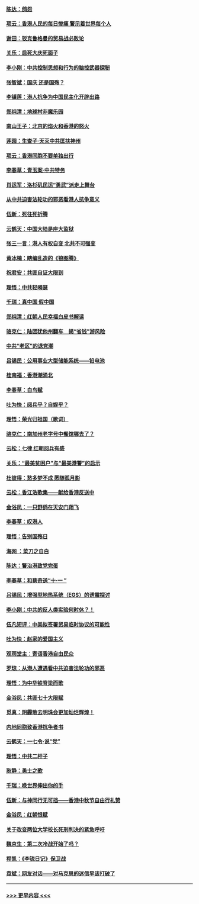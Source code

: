 #### [陈达：鸽怨](../pages/nsc993/n11561879.md?t=10021411) 
#### [项云：香港人民的每日惨痛  警示着世界每个人](../pages/nsc993/n11559273.md?t=10021411) 
#### [谢田：驳克鲁格曼的贸易战必败论](../pages/nsc993/n11555840.md?t=10021411) 
#### [关乐：启死大庆死面子](../pages/nsc993/n11556823.md?t=10021411) 
#### [李小刚：中共控制思想和行为的脑控武器探秘](../pages/nsc993/n11556776.md?t=10021411) 
#### [张智斌：国庆  还是国殇？](../pages/nsc993/n11556617.md?t=10021411) 
#### [李镇莲：港人抗争为中国民主化开辟出路](../pages/nsc993/n11556570.md?t=10021411) 
#### [郑纯清：地球村非魔乐园](../pages/nsc993/n11555415.md?t=10021411) 
#### [南山王子：北京的焰火和香港的怒火](../pages/nsc993/n11555318.md?t=10021411) 
#### [莲园：生查子·天灭中共匡扶神州](../pages/nsc993/n11555302.md?t=10021411) 
#### [项云：香港同胞不要单独出行](../pages/nsc993/n11555276.md?t=10021411) 
#### [李春草：青玉案‧中共特务](../pages/nsc993/n11552356.md?t=10021411) 
#### [肖运军：洛杉矶民运“勇武”派走上舞台](../pages/nsc993/n11551595.md?t=10021411) 
#### [从中共迫害法轮功的邪恶看港人抗争意义](../pages/nsc993/n11540858.md?t=10021411) 
#### [伍新：死往死折腾](../pages/nsc993/n11550174.md?t=10021411) 
#### [云鹤天：中国大陆是座大监狱](../pages/nsc993/n11550155.md?t=10021411) 
#### [张三一言：港人有权自变 北共不可强变](../pages/nsc993/n11550132.md?t=10021411) 
#### [黄冰楠：瞎编乱造的《狼图腾》](../pages/nsc993/n11550082.md?t=10021411) 
#### [祝君安：共匪自证大限到](../pages/nsc993/n11550041.md?t=10021411) 
#### [理悟：中共轻嘚瑟](../pages/nsc993/n11547978.md?t=10021411) 
#### [千瑞：真中国 假中国](../pages/nsc993/n11547865.md?t=10021411) 
#### [郑纯清：红朝人民幸福白皮书解读](../pages/nsc993/n11547499.md?t=10021411) 
#### [骆克仁：陆团犹他州翻车　揭“省钱”游风险](../pages/nsc993/n11546977.md?t=10021411) 
#### [中共“老区”的退党潮](../pages/nsc993/n11545995.md?t=10021411) 
#### [吕锡民：公用事业大型储能系统——铅电池](../pages/nsc993/n11545701.md?t=10021411) 
#### [桂南福：香港潮涌北](../pages/nsc993/n11545682.md?t=10021411) 
#### [李春草：白鸟赋](../pages/nsc993/n11545663.md?t=10021411) 
#### [吐为快：阅兵乎？自娱乎？](../pages/nsc993/n11545625.md?t=10021411) 
#### [理悟：荣光归祖国（歌词）](../pages/nsc993/n11545616.md?t=10021411) 
#### [骆克仁：南加州老字号中餐馆哪去了？](../pages/nsc993/n11545120.md?t=10021411) 
#### [云松：七律 红朝阅兵有感](../pages/nsc993/n11542394.md?t=10021411) 
#### [关乐：“最美贫困户”与“最美港警”的启示](../pages/nsc993/n11542252.md?t=10021411) 
#### [杜彼得：愁多梦不成 愿随孤月影](../pages/nsc993/n11540296.md?t=10021411) 
#### [云松：香江浩歌集——献给香港反送中](../pages/nsc993/n11540149.md?t=10021411) 
#### [金浴凤：一只野鸽在天安门翔飞](../pages/nsc993/n11540280.md?t=10021411) 
#### [李春草：叹港人](../pages/nsc993/n11540119.md?t=10021411) 
#### [理悟：告别国殇日](../pages/nsc993/n11539610.md?t=10021411) 
#### [海网 ：菜刀之自白](../pages/nsc993/n11539597.md?t=10021411) 
#### [陈达：警治港致党完蛋](../pages/nsc993/n11538127.md?t=10021411) 
#### [李春草：和蔡奇送“十·一 ”](../pages/nsc993/n11537810.md?t=10021411) 
#### [吕锡民：增强型地热系统（EGS）的诱震探讨](../pages/nsc993/n11537765.md?t=10021411) 
#### [李小刚：中共的反人类实验何时休？！](../pages/nsc993/n11537669.md?t=10021411) 
#### [伍凡短评：中美拟签署贸易临时协议的可能性](../pages/nsc993/n11536773.md?t=10021411) 
#### [吐为快：赵家的爱国主义](../pages/nsc993/n11536750.md?t=10021411) 
#### [观雨堂主：寄语香港自由民众](../pages/nsc993/n11536735.md?t=10021411) 
#### [罗琼：从港人遭遇看中共迫害法轮功的邪恶](../pages/nsc993/n11507862.md?t=10021411) 
#### [理悟：为中华铁脊梁而歌](../pages/nsc993/n11534458.md?t=10021411) 
#### [金浴凤：共匪七十大限赋](../pages/nsc993/n11534434.md?t=10021411) 
#### [觅真：阴霾散去明珠会更加灿烂辉煌！](../pages/nsc993/n11531858.md?t=10021411) 
#### [内地同胞致香港抗争者书](../pages/nsc993/n11531645.md?t=10021411) 
#### [云鹤天：一七令‧说“党”](../pages/nsc993/n11529099.md?t=10021411) 
#### [理悟：中共二杆子](../pages/nsc993/n11529046.md?t=10021411) 
#### [耿静：勇士之歌](../pages/nsc993/n11527562.md?t=10021411) 
#### [千瑞：唤世界伸出你的手](../pages/nsc993/n11526942.md?t=10021411) 
#### [伍新：与神同行无可挡——香港中秋节自由行礼赞](../pages/nsc993/n11526801.md?t=10021411) 
#### [金浴凤：红朝恨赋](../pages/nsc993/n11524312.md?t=10021411) 
#### [关于改变两位大学校长死刑判决的紧急呼吁](../pages/nsc993/n11524103.md?t=10021411) 
#### [魏京生：第二次冷战开始了吗？](../pages/nsc993/n11524023.md?t=10021411) 
#### [程凯：《李锐日记》保卫战](../pages/nsc993/n11522922.md?t=10021411) 
#### [袁斌：网友对话——对马克思的迷信早该打破了](../pages/nsc993/n11522561.md?t=10021411) 

----
#### [ >>> 更早内容 <<< ](../indexes/nsc993-earlier.md)
